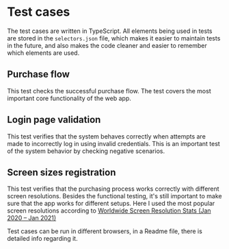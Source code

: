 # Test cases

The test cases are written in TypeScript. All elements being used in tests are stored in the `selectors.json` file, which makes it easier to maintain tests in the future, and also makes the code cleaner and easier to remember which elements are used.


## Purchase flow

This test checks the successful purchase flow. The test covers the most important core functionality of the web app.


## Login page validation

This test verifies that the system behaves correctly when attempts are made to incorrectly log in using invalid credentials. This is an important test of the system behavior by checking negative scenarios.


## Screen sizes registration 

This test verifies that the purchasing process works correctly with different screen resolutions. Besides the functional testing, it's still important to make sure that the app works for different setups. 
Here I used the most popular screen resolutions according to [Worldwide Screen Resolution Stats (Jan 2020 – Jan 2021)](https://gs.statcounter.com/screen-resolution-stats)


Test cases can be run in different browsers, in a Readme file, there is detailed info regarding it.